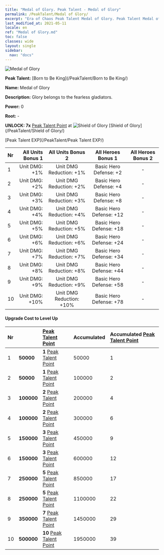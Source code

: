 ```yaml
---
title: "Medal of Glory. Peak Talent - Medal of Glory"
permalink: /PeakTalent/Medal of Glory/
excerpt: "Era of Chaos Peak Talent Medal of Glory. Peak Talent Medal of Glory. Medal of Glory"
last_modified_at: 2021-05-11
locale: en
ref: "Medal of Glory.md"
toc: false
classes: wide
layout: single
sidebar:
  nav: "docs"
---
```


  ![Medal of Glory](/images/pt/talent_4203.png)

  **Peak Talent:** [Born to Be King](/PeakTalent/Born to Be King/)

  **Name:** Medal of Glory

  **Description:** Glory belongs to the fearless gladiators.

  **Power:** 0

  **Root:** -

  **UNLOCK: 7x** [Peak Talent Point](/Items/con_934/) at ![Shield of Glory](/images/pt/talent_4202.png) [Shield of Glory](/PeakTalent/Shield of Glory/)

  [Peak Talent EXP](/PeakTalent/Peak Talent EXP/)

  | Nr | All Units Bonus 1 | All Units Bonus 2 | All Heroes Bonus 1 | All Heroes Bonus 2 |
  |:---|--------------:|:-------------:|:-------------:|:-------------:|
  | 1 | Unit DMG: +1% | Unit DMG Reduction: +1% | Basic Hero Defense: +2 | - |
  | 2 | Unit DMG: +2% | Unit DMG Reduction: +2% | Basic Hero Defense: +4 | - |
  | 3 | Unit DMG: +3% | Unit DMG Reduction: +3% | Basic Hero Defense: +8 | - |
  | 4 | Unit DMG: +4% | Unit DMG Reduction: +4% | Basic Hero Defense: +12 | - |
  | 5 | Unit DMG: +5% | Unit DMG Reduction: +5% | Basic Hero Defense: +18 | - |
  | 6 | Unit DMG: +6% | Unit DMG Reduction: +6% | Basic Hero Defense: +24 | - |
  | 7 | Unit DMG: +7% | Unit DMG Reduction: +7% | Basic Hero Defense: +34 | - |
  | 8 | Unit DMG: +8% | Unit DMG Reduction: +8% | Basic Hero Defense: +44 | - |
  | 9 | Unit DMG: +9% | Unit DMG Reduction: +9% | Basic Hero Defense: +58 | - |
  | 10 | Unit DMG: +10% | Unit DMG Reduction: +10% | Basic Hero Defense: +78 | - |


#### Upgrade Cost to Level Up

  | Nr | <i class="fas fa-coins"/> | [Peak Talent Point](/Items/con_934/) | Accumulated <i class="fas fa-coins"/> | Accumulated [Peak Talent Point](/Items/con_934/) |
  |:---|:--------------|:-------------|:-------------|:-------------|
  | 1 | **50000** | **1** [Peak Talent Point](/Items/con_934/) | 50000 | 1 |
  | 2 | **50000** | **1** [Peak Talent Point](/Items/con_934/) | 100000 | 2 |
  | 3 | **100000** | **2** [Peak Talent Point](/Items/con_934/) | 200000 | 4 |
  | 4 | **100000** | **2** [Peak Talent Point](/Items/con_934/) | 300000 | 6 |
  | 5 | **150000** | **3** [Peak Talent Point](/Items/con_934/) | 450000 | 9 |
  | 6 | **150000** | **3** [Peak Talent Point](/Items/con_934/) | 600000 | 12 |
  | 7 | **250000** | **5** [Peak Talent Point](/Items/con_934/) | 850000 | 17 |
  | 8 | **250000** | **5** [Peak Talent Point](/Items/con_934/) | 1100000 | 22 |
  | 9 | **350000** | **7** [Peak Talent Point](/Items/con_934/) | 1450000 | 29 |
  | 10 | **500000** | **10** [Peak Talent Point](/Items/con_934/) | 1950000 | 39 |
